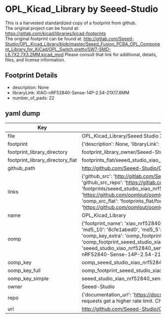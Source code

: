 # OPL_Kicad_Library by Seeed-Studio  
This is a harvested standardized copy of a footprint from github.  
The original project can be found at:  
https://gitlab.com/kicad/libraries/kicad-footprints  
The original footprint can be found at:
http://gitlab.com/Seeed-Studio/OPL_Kicad_Library/blob/master/Seeed_Fusion_PCBA_OPL_Component_Library_for_KiCad/OPL_Switch.pretty/SW7-SMD-L6.7X2.7X3.2MM.kicad_mod
Please consult that link for additional, details, files, and license information.  
## Footprint Details
* description: None  
* libraryLink: XIAO-nRF52840-Sense-14P-2.54-21X17.8MM  
* number_of_pads: 22  
## yaml dump  
| Key | Value |  
| --- | --- |  
| file | OPL_Kicad_Library/Seeed Studio XIAO Series Library/XIAO-nRF52840-Sense-14P-2.54-21X17.8MM.kicad_mod |  
| footprint | {'description': None, 'libraryLink': 'XIAO-nRF52840-Sense-14P-2.54-21X17.8MM', 'number_of_pads': 22} |  
| footprint_library_directory | footprint_library_owner/Seeed-Studio_OPL_Kicad_Library |  
| footprint_library_directory_flat | footprints_flat/seeed_studio_xiao_nrf52840_sense_14p_2_54_21x17_8mm_xiao_nrf52840_sense_14p_2_54_21x17_8mm/working |  
| github_path | http://github.com/Seeed-Studio/OPL_Kicad_Library/blob/master/Seeed Studio XIAO Series Library/XIAO-nRF52840-Sense-14P-2.54-21X17.8MM.kicad_mod |  
| links | {'github_src': 'http://gitlab.com/Seeed-Studio/OPL_Kicad_Library/blob/master/Seeed_Fusion_PCBA_OPL_Component_Library_for_KiCad/OPL_Switch.pretty/SW7-SMD-L6.7X2.7X3.2MM.kicad_mod', 'github_src_repo': 'https://gitlab.com/kicad/libraries/kicad-footprints', 'oomp_bot': 'footprints/seeed_studio_xiao_nrf52840_sense_14p_2_54_21x17_8mm_xiao_nrf52840_sense_14p_2_54_21x17_8mm/working', 'oomp_bot_github': 'https://github.com/oomlout/oomlout_oomp_footprint_bot/tree/main/footprints/seeed_studio_xiao_nrf52840_sense_14p_2_54_21x17_8mm_xiao_nrf52840_sense_14p_2_54_21x17_8mm/working', 'oomp_src_flat': 'footprints_flat/footprints_flat/seeed_studio_xiao_nrf52840_sense_14p_2_54_21x17_8mm_xiao_nrf52840_sense_14p_2_54_21x17_8mm/working', 'oomp_src_flat_github': 'https://github.com/oomlout/oomlout_oomp_footprint_src/tree/main/footprints_flat/seeed_studio_xiao_nrf52840_sense_14p_2_54_21x17_8mm_xiao_nrf52840_sense_14p_2_54_21x17_8mm/working'} |  
| name | OPL_Kicad_Library |  
| oomp | {'footprint_name': 'xiao_nrf52840_sense_14p_2_54_21x17_8mm', 'library_name': 'xiao_nrf52840_sense_14p_2_54_21x17_8mm_kicad_mod', 'md5': '8cfe1abed0fdcb03ba4e4694d177d63e', 'md5_10': '8cfe1abed0', 'md5_5': '8cfe1', 'md5_6': '8cfe1a', 'oomp_key': 'oomp_seeed_studio_xiao_nrf52840_sense_14p_2_54_21x17_8mm_xiao_nrf52840_sense_14p_2_54_21x17_8mm', 'oomp_key_extra': 'oomp_footprint_seeed_studio_xiao_nrf52840_sense_14p_2_54_21x17_8mm_xiao_nrf52840_sense_14p_2_54_21x17_8mm', 'oomp_key_full': 'oomp_footprint_seeed_studio_xiao_nrf52840_sense_14p_2_54_21x17_8mm_xiao_nrf52840_sense_14p_2_54_21x17_8mm_8cfe1a', 'oomp_key_simple': 'seeed_studio_xiao_nrf52840_sense_14p_2_54_21x17_8mm_xiao_nrf52840_sense_14p_2_54_21x17_8mm', 'original_filename': 'OPL_Kicad_Library/Seeed Studio XIAO Series Library/XIAO-nRF52840-Sense-14P-2.54-21X17.8MM.kicad_mod', 'owner_name': 'seeed_studio'} |  
| oomp_key | oomp_seeed_studio_xiao_nrf52840_sense_14p_2_54_21x17_8mm_xiao_nrf52840_sense_14p_2_54_21x17_8mm |  
| oomp_key_full | oomp_footprint_seeed_studio_xiao_nrf52840_sense_14p_2_54_21x17_8mm_xiao_nrf52840_sense_14p_2_54_21x17_8mm |  
| oomp_key_simple | seeed_studio_xiao_nrf52840_sense_14p_2_54_21x17_8mm_xiao_nrf52840_sense_14p_2_54_21x17_8mm |  
| owner | Seeed-Studio |  
| repo | {'documentation_url': 'https://docs.github.com/rest/overview/resources-in-the-rest-api#rate-limiting', 'message': "API rate limit exceeded for 84.66.173.59. (But here's the good news: Authenticated requests get a higher rate limit. Check out the documentation for more details.)"} |  
| url | http://github.com/Seeed-Studio/OPL_Kicad_Library |  

